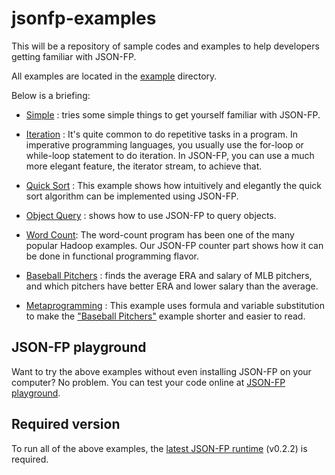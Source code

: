 jsonfp-examples
===============

This will be a repository of sample codes and examples to help developers getting familiar with JSON-FP.

All examples are located in the [example](https://github.com/benlue/jsonfp-examples/tree/master/examples) directory.

Below is a briefing:

+ [Simple](https://github.com/benlue/jsonfp-examples/blob/master/examples/simple/simple.js) : tries some simple things to get yourself familiar with JSON-FP.

+ [Iteration](https://github.com/benlue/jsonfp-examples/tree/master/examples/stream) : It's quite common to do repetitive tasks in a program. In imperative programming languages, you usually use the for-loop or while-loop statement to do iteration. In JSON-FP, you can use a much more elegant feature, the iterator stream, to achieve that.

+ [Quick Sort](https://github.com/benlue/jsonfp-examples/blob/master/examples/quickSort/quickSort.js) : This example shows how intuitively and elegantly the quick sort algorithm can be implemented using JSON-FP.

+ [Object Query](https://github.com/benlue/jsonfp-examples/blob/master/examples/ObjectQuery) : shows how to use JSON-FP to query objects.

+ [Word Count](https://github.com/benlue/jsonfp-examples/blob/master/examples/wordCount/wordCount.js): The word-count program has been one of the many popular Hadoop examples. Our JSON-FP counter part shows how it can be done in functional programming flavor.

+ [Baseball Pitchers](https://github.com/benlue/jsonfp-examples/blob/master/examples/bbPitcher/README.md) : finds the average ERA and salary of MLB pitchers, and which pitchers have better ERA and lower salary than the average.

+ [Metaprogramming](https://github.com/benlue/jsonfp-examples/blob/master/examples/metapro/README.md) : This example uses formula and variable substitution to make the ["Baseball Pitchers"](https://github.com/benlue/jsonfp-examples/blob/master/examples/bbPitcher/BaseballPitchers.js) example shorter and easier to read.

## JSON-FP playground
Want to try the above examples without even installing JSON-FP on your computer? No problem. You can test your code online at [JSON-FP playground](http://playground.jsonfp.org).

## Required version
To run all of the above examples, the [latest JSON-FP runtime](http://npmjs.com/package/jsonfp) (v0.2.2) is required.
